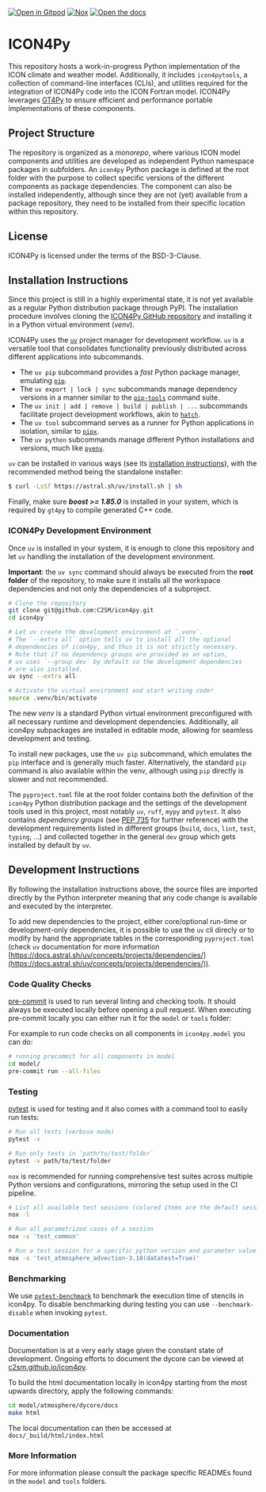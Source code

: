 [![Open in Gitpod](https://img.shields.io/badge/Gitpod-ready--to--code-908a85?logo=gitpod)](https://gitpod.io/#https://github.com/C2SM/icon4py)
[![Nox](https://img.shields.io/badge/%F0%9F%A6%8A-Nox-D85E00.svg)](https://github.com/wntrblm/nox)
[![Open the docs](https://readthedocs.org/projects/docs/badge/?version=latest)](https://c2sm.github.io/icon4py)


# ICON4Py

This repository hosts a work-in-progress Python implementation of the ICON climate and weather model. Additionally, it includes `icon4pytools`, a collection of command-line interfaces (CLIs), and utilities required for the integration of ICON4Py code into the ICON Fortran model. ICON4Py leverages [GT4Py](https://github.com/GridTools/gt4py) to ensure efficient and performance portable implementations of these components.

## Project Structure

The repository is organized as a _monorepo_, where various ICON model components and utilities are developed as independent Python namespace packages in subfolders. An `icon4py` Python package is defined at the root folder with the purpose to collect specific versions of the different components as package dependencies. The component can also be installed independently, although since they are not (yet) available from a package repository, they need to be installed from their specific location within this repository.

## License

ICON4Py is licensed under the terms of the BSD-3-Clause.

## Installation Instructions

Since this project is still in a highly experimental state, it is not yet available as a regular Python distribution package through PyPI. The installation procedure involves cloning the [ICON4Py GitHub repository](https://github.com/C2SM/icon4py) and installing it in a Python virtual environment (_venv_).

ICON4Py uses the [`uv`](https://docs.astral.sh/uv/) project manager for development workflow. `uv` is a versatile tool that consolidates functionality previously distributed across different applications into subcommands.

- The `uv pip` subcommand provides a _fast_ Python package manager, emulating [`pip`](https://pip.pypa.io/en/stable/).
- The `uv export | lock | sync` subcommands manage dependency versions in a manner similar to the [`pip-tools`](https://pip-tools.readthedocs.io/en/stable/) command suite.
- The `uv init | add | remove | build | publish | ...` subcommands facilitate project development workflows, akin to [`hatch`](https://hatch.pypa.io/latest/).
- The `uv tool` subcommand serves as a runner for Python applications in isolation, similar to [`pipx`](https://pipx.pypa.io/stable/).
- The `uv python` subcommands manage different Python installations and versions, much like [`pyenv`](https://github.com/pyenv/pyenv).

`uv` can be installed in various ways (see its [installation instructions](https://docs.astral.sh/uv/getting-started/installation/)), with the recommended method being the standalone installer:

```bash
$ curl -LsSf https://astral.sh/uv/install.sh | sh 
```

Finally, make sure **_boost >= 1.85.0_** is installed in your system, which is required by `gt4py` to compile generated C++ code. 

### ICON4Py Development Environment

Once `uv` is installed in your system, it is enough to clone this repository and let `uv` handling the installation of the development environment. 

**Important**: the `uv sync` command should always be executed from the **root folder** of the repository, to make sure it installs all the workspace dependencies and not only the dependencies of a subproject. 

```bash
# Clone the repository
git clone git@github.com:C2SM/icon4py.git
cd icon4py

# Let uv create the development environment at `.venv`.
# The `--extra all` option tells uv to install all the optional
# dependencies of icon4py, and thus it is not strictly necessary.
# Note that if no dependency groups are provided as an option,
# uv uses `--group dev` by default so the development dependencies
# are also installed. 
uv sync --extra all

# Activate the virtual environment and start writing code!
source .venv/bin/activate
```

The new _venv_ is a standard Python virtual environment preconfigured with all necessary runtime and development dependencies. Additionally, all icon4py subpackages are installed in editable mode, allowing for seamless development and testing.

To install new packages, use the `uv pip` subcommand, which emulates the `pip` interface and is generally much faster. Alternatively, the standard `pip` command is also available within the venv, although using `pip` directly is slower and not recommended.

The `pyproject.toml` file at the root folder contains both the definition of the `icon4py` Python distribution package and the settings of the development tools used in this project, most notably `uv`, `ruff`, `mypy` and `pytest`. It also contains _dependency groups_ (see [PEP 735](https://peps.python.org/pep-0735/) for further reference) with the development requirements listed in different groups (`build`, `docs`, `lint`, `test`, `typing`, ...) and collected together in the general `dev` group which gets installed by default by `uv`.


## Development Instructions

By following the installation instructions above, the source files are imported directly by the Python interpreter meaning that any code change is available and executed by the interpreter.

To add new dependencies to the project, either core/optional run-time or development-only dependencies, it is possible to use the `uv` cli direcly or to modify by hand the appropriate tables in the corresponding `pyproject.toml` (check `uv` documentation for more information [https://docs.astral.sh/uv/concepts/projects/dependencies/](https://docs.astral.sh/uv/concepts/projects/dependencies/)).


### Code Quality Checks

[pre-commit](https://pre-commit.com/) is used to run several linting and checking tools. It should always be executed locally before opening a pull request. When executing pre-commit locally you can either run it for the `model` or `tools` folder:

For example to run code checks on all components in `icon4py.model` you can do:

```bash
# running precommit for all components in model
cd model/
pre-commit run --all-files
```

### Testing

[pytest](https://pytest.org/) is used for testing and it also comes with a command tool to easily run tests:

```bash
# Run all tests (verbose mode)
pytest -v

# Run only tests in `path/to/test/folder`
pytest -v path/to/test/folder
```

`nox` is recommended for running comprehensive test suites across multiple Python versions and configurations, mirroring the setup used in the CI pipeline.

```bash
# List all available test sessions (colored items are the default sessions)
nox -l

# Run all parametrized cases of a session
nox -s 'test_common'

# Run a test session for a specific python version and parameter value
nox -s 'test_atmosphere_advection-3.10(datatest=True)'
```

### Benchmarking

We use [`pytest-benchmark`](https://pytest-benchmark.readthedocs.io/en/latest/) to benchmark the execution time of stencils in icon4py. To disable benchmarking during testing you can use `--benchmark-disable` when invoking `pytest`.

### Documentation

Documentation is at a very early stage given the constant state of development.
Ongoing efforts to document the dycore can be viewed at [c2sm.github.io/icon4py](https://c2sm.github.io/icon4py).

To build the html documentation locally in icon4py starting from the most upwards directory, apply the following commands: 

```bash
cd model/atmosphere/dycore/docs
make html
```

The local documentation can then be accessed at `docs/_build/html/index.html`

### More Information

For more information please consult the package specific READMEs found in the `model` and `tools` folders.
